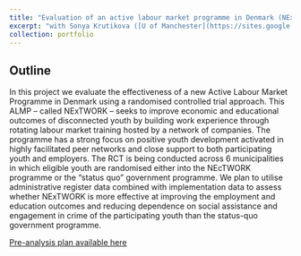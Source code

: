 ```yaml
---
title: "Evaluation of an active labour market programme in Denmark (NExTWORK)"
excerpt: "with Sonya Krutikova ([U of Manchester](https://sites.google.com/view/sonyakrutikova/home?authuser=0)) and Imran Tahir (IFS)"
collection: portfolio
---
```


## Outline
In this project we evaluate the effectiveness of a new Active Labour Market Programme in Denmark using a randomised controlled trial approach. This ALMP – called NExTWORK – seeks to improve economic and educational outcomes of disconnected youth by building work experience through rotating labour market training hosted by a network of companies. The programme has a strong focus on positive youth development activated in highly facilitated peer networks and close support to both participating youth and employers. The RCT is being conducted across 6 municipalities in which eligible youth are randomised either into the NEcTWORK programme or the “status quo” government programme. We plan to utilise administrative register data combined with implementation data to assess whether NExTWORK is more effective at improving the employment and education outcomes and reducing dependence on social assistance and engagement in crime of the participating youth than the status-quo government programme.

[Pre-analysis plan available here](https://www.socialscienceregistry.org/trials/2752/history/64728) 
